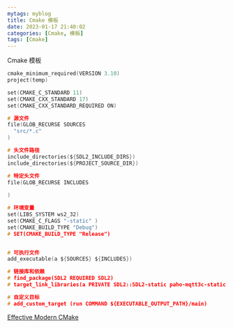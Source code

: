 ```yaml
---
mytags: myblog
title: Cmake 模板
date: 2023-01-17 21:40:02
categories: [Cmake, 模板]
tags: [Cmake]
---
```


Cmake 模板
<!-- more -->


```c
cmake_minimum_required(VERSION 3.10)
project(temp)

set(CMAKE_C_STANDARD 11)
set(CMAKE_CXX_STANDARD 17)
set(CMAKE_CXX_STANDARD_REQUIRED ON)

# 源文件
file(GLOB_RECURSE SOURCES  
  "src/*.c"
)

# 头文件路径
include_directories(${SDL2_INCLUDE_DIRS})
include_directories(${PROJECT_SOURCE_DIR})

# 特定头文件
file(GLOB_RECURSE INCLUDES 
    
)

# 环境变量
set(LIBS_SYSTEM ws2_32)
set(CMAKE_C_FLAGS "-static" )
set(CMAKE_BUILD_TYPE "Debug")   
# SET(CMAKE_BUILD_TYPE "Release")


# 可执行文件
add_executable(a ${SOURCES} ${INCLUDES})

# 链接库和依赖
# find_package(SDL2 REQUIRED SDL2)
# target_link_libraries(a PRIVATE SDL2::SDL2-static paho-mqtt3c-static ws2_32 winpthread)

# 自定义目标
# add_custom_target (run COMMAND ${EXECUTABLE_OUTPUT_PATH}/main)

```

[Effective Modern CMake](https://gist.github.com/mbinna/c61dbb39bca0e4fb7d1f73b0d66a4fd1/)
